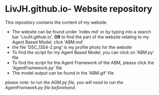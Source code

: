# LivJH.github.io- Website repository 

This repository contains the content of my website.

* The website can be found under 'index.md' or by typing into a search bar 'LivJH.github.io', **OR** to find the part of the website relating to my Agent Based Model, click 'ABM.md'
* the file 'DSC_1354-2.png' is my profile photo for the website
* To find the script for my Agent Based Model, you can click on 'ABM.py' file
* To find the script for the Agent Framework of the ABM, please click the 'AgentFramework.py' file
* The model output can be found in the 'ABM.gif' file

_please note: to run the AGM.py file, you will need to run the AgentFramwork.py file beforehand_. 

